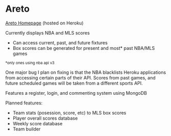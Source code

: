 # Areto

<a href="https://areto.herokuapp.com" target="_blank">Areto Homepage</a> (hosted on Heroku)

Currently displays NBA and MLS scores

- Can access current, past, and future fixtures
- Box scores can be generated for present and most\* past NBA/MLS games

<sub>\*only ones using nba api v3<sub>
  
One major bug I plan on fixing is that the NBA blacklists Heroku applications from accessing certain parts of their API. Scores from past games, and future scheduled games will be taken from a different sports API.

Features a register, login, and commenting system using MongoDB

Planned features:

- Team stats (posession, score, etc) to MLS box scores
- Player overall scores database
- Weekly score database
- Team builder
